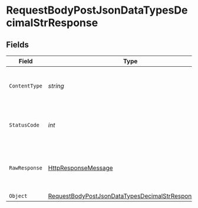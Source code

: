 # RequestBodyPostJsonDataTypesDecimalStrResponse


## Fields

| Field                                                                                                                               | Type                                                                                                                                | Required                                                                                                                            | Description                                                                                                                         |
| ----------------------------------------------------------------------------------------------------------------------------------- | ----------------------------------------------------------------------------------------------------------------------------------- | ----------------------------------------------------------------------------------------------------------------------------------- | ----------------------------------------------------------------------------------------------------------------------------------- |
| `ContentType`                                                                                                                       | *string*                                                                                                                            | :heavy_check_mark:                                                                                                                  | HTTP response content type for this operation                                                                                       |
| `StatusCode`                                                                                                                        | *int*                                                                                                                               | :heavy_check_mark:                                                                                                                  | HTTP response status code for this operation                                                                                        |
| `RawResponse`                                                                                                                       | [HttpResponseMessage](https://learn.microsoft.com/en-us/dotnet/api/system.net.http.httpresponsemessage?view=net-5.0)                | :heavy_check_mark:                                                                                                                  | Raw HTTP response; suitable for custom response parsing                                                                             |
| `Object`                                                                                                                            | [RequestBodyPostJsonDataTypesDecimalStrResponseBody](../../Models/Operations/RequestBodyPostJsonDataTypesDecimalStrResponseBody.md) | :heavy_minus_sign:                                                                                                                  | OK                                                                                                                                  |